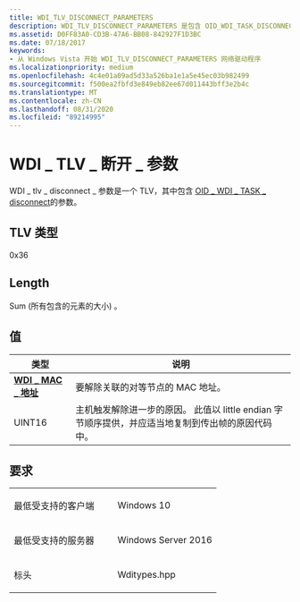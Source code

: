 ```yaml
---
title: WDI_TLV_DISCONNECT_PARAMETERS
description: WDI_TLV_DISCONNECT_PARAMETERS 是包含 OID_WDI_TASK_DISCONNECT 的参数的 TLV。
ms.assetid: D0FF83A0-CD3B-47A6-BB08-842927F1D3BC
ms.date: 07/18/2017
keywords:
- 从 Windows Vista 开始 WDI_TLV_DISCONNECT_PARAMETERS 网络驱动程序
ms.localizationpriority: medium
ms.openlocfilehash: 4c4e01a09ad5d33a526ba1e1a5e45ec03b982499
ms.sourcegitcommit: f500ea2fbfd3e849eb82ee67d011443bff3e2b4c
ms.translationtype: MT
ms.contentlocale: zh-CN
ms.lasthandoff: 08/31/2020
ms.locfileid: "89214995"
---
```

# <a name="wdi_tlv_disconnect_parameters"></a>WDI \_ TLV \_ 断开 \_ 参数


WDI \_ tlv \_ disconnect \_ 参数是一个 TLV，其中包含 [OID \_ WDI \_ TASK \_ disconnect](./oid-wdi-task-disconnect.md)的参数。

## <a name="tlv-type"></a>TLV 类型


0x36

## <a name="length"></a>Length


Sum (所有包含的元素的大小) 。

## <a name="values"></a>值


| 类型                                              | 说明                                                                                                                                                                         |
|---------------------------------------------------|-------------------------------------------------------------------------------------------------------------------------------------------------------------------------------------|
| [**WDI \_ MAC \_ 地址**](/windows-hardware/drivers/ddi/dot11wdi/ns-dot11wdi-_wdi_mac_address) | 要解除关联的对等节点的 MAC 地址。                                                                                                                                        |
| UINT16                                            | 主机触发解除进一步的原因。 此值以 little endian 字节顺序提供，并应适当地复制到传出帧的原因代码中。 |

 

<a name="requirements"></a>要求
------------

<table>
<colgroup>
<col width="50%" />
<col width="50%" />
</colgroup>
<tbody>
<tr class="odd">
<td><p>最低受支持的客户端</p></td>
<td><p>Windows 10</p></td>
</tr>
<tr class="even">
<td><p>最低受支持的服务器</p></td>
<td><p>Windows Server 2016</p></td>
</tr>
<tr class="odd">
<td><p>标头</p></td>
<td>Wditypes.hpp</td>
</tr>
</tbody>
</table>

 

